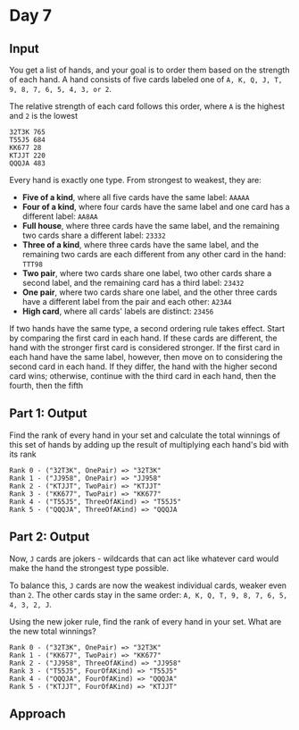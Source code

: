 # Day 7
## Input
You get a list of hands, and your goal is to order them based on the strength of each hand. A hand consists of five cards labeled one of `A, K, Q, J, T, 9, 8, 7, 6, 5, 4, 3, or 2`.

The relative strength of each card follows this order, where `A` is the highest and `2` is the lowest
```
32T3K 765
T55J5 684
KK677 28
KTJJT 220
QQQJA 483
```
Every hand is exactly one type. From strongest to weakest, they are:

* **Five of a kind**, where all five cards have the same label: `AAAAA`
* **Four of a kind**, where four cards have the same label and one card has a different label: `AA8AA`
* **Full house**, where three cards have the same label, and the remaining two cards share a different label: `23332`
* **Three of a kind**, where three cards have the same label, and the remaining two cards are each different from any other card in the hand: `TTT98`
* **Two pair**, where two cards share one label, two other cards share a second label, and the remaining card has a third label: `23432`
* **One pair**, where two cards share one label, and the other three cards have a different label from the pair and each other: `A23A4`
* **High card**, where all cards' labels are distinct: `23456`

If two hands have the same type, a second ordering rule takes effect. Start by comparing the first card in each hand. If these cards are different, the hand with the stronger first card is considered stronger. If the first card in each hand have the same label, however, then move on to considering the second card in each hand. If they differ, the hand with the higher second card wins; otherwise, continue with the third card in each hand, then the fourth, then the fifth
## Part 1: Output
Find the rank of every hand in your set and calculate the total winnings of this set of hands by adding up the result of multiplying each hand's bid with its rank
```
Rank 0 - ("32T3K", OnePair) => "32T3K"
Rank 1 - ("JJ958", OnePair) => "JJ958"
Rank 2 - ("KTJJT", TwoPair) => "KTJJT"
Rank 3 - ("KK677", TwoPair) => "KK677"
Rank 4 - ("T55J5", ThreeOfAKind) => "T55J5"
Rank 5 - ("QQQJA", ThreeOfAKind) => "QQQJA
```
## Part 2: Output
Now, `J` cards are jokers - wildcards that can act like whatever card would make the hand the strongest type possible.

To balance this, `J` cards are now the weakest individual cards, weaker even than `2`. The other cards stay in the same order: `A, K, Q, T, 9, 8, 7, 6, 5, 4, 3, 2, J`.

Using the new joker rule, find the rank of every hand in your set. What are the new total winnings?
```
Rank 0 - ("32T3K", OnePair) => "32T3K"
Rank 1 - ("KK677", TwoPair) => "KK677"
Rank 2 - ("JJ958", ThreeOfAKind) => "JJ958"
Rank 3 - ("T55J5", FourOfAKind) => "T55J5"
Rank 4 - ("QQQJA", FourOfAKind) => "QQQJA"
Rank 5 - ("KTJJT", FourOfAKind) => "KTJJT"
```
## Approach
```
```
